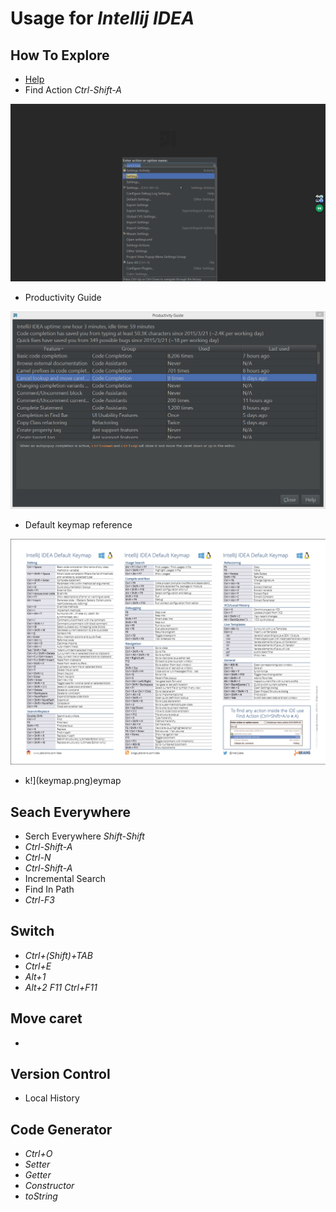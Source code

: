 # Usage for *Intellij IDEA*

## How To Explore

- [Help](https://www.jetbrains.com/idea/help/intellij-idea.html)
- Find Action *Ctrl-Shift-A*

 ![](find_action.png)

- Productivity Guide
 
 ![](productivitiy_guide.png)

- Default keymap reference

 ![](default_keymap.png)
 
- k!](keymap.png)eymap

 

## Seach Everywhere

- Serch Everywhere *Shift-Shift*
- *Ctrl-Shift-A*
- *Ctrl-N*
- *Ctrl-Shift-A*
- Incremental Search
- Find In Path
- *Ctrl-F3*

## Switch

- *Ctrl+(Shift)+TAB*
- *Ctrl+E*
- *Alt+1*
- *Alt+2*  *F11* *Ctrl+F11*

## Move caret

-

## Version Control

- Local History


## Code Generator

- *Ctrl+O*
- *Setter*
- *Getter*
- *Constructor*
- *toString*